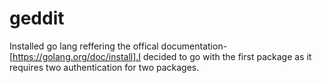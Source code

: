 # geddit
Installed go lang reffering the offical documentation-[https://golang.org/doc/install].I decided to go with the first package as it requires two authentication for two packages.
